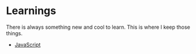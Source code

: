 # Learnings
There is always something new and cool to learn. This is where I keep those things.

- [JavaScript](learn.js)